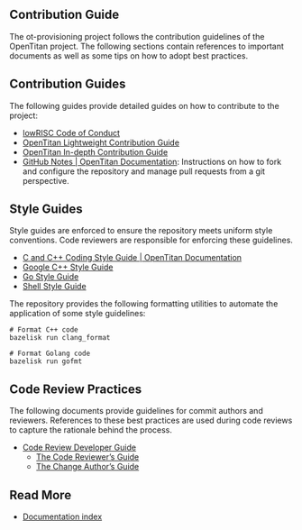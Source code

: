 ## Contribution Guide

The ot-provisioning project follows the contribution guidelines of the
OpenTitan project. The following sections contain references to important
documents as well as some tips on how to adopt best practices.

## Contribution Guides

The following guides provide detailed guides on how to contribute to the
project:

*   [lowRISC Code of Conduct](https://lowrisc.org/code-of-conduct/)
*   [OpenTitan Lightweight Contribution Guide](https://docs.opentitan.org/doc/project/contributing/)
*   [OpenTitan In-depth Contribution Guide](https://docs.opentitan.org/doc/project/detailed_contribution_guide/)
*   [GitHub Notes | OpenTitan Documentation](https://docs.opentitan.org/doc/ug/github_notes/):
    Instructions on how to fork and configure the repository and manage pull
    requests from a git perspective.

## Style Guides

Style guides are enforced to ensure the repository meets uniform style
conventions. Code reviewers are responsible for enforcing these guidelines.

*   [C and C++ Coding Style Guide | OpenTitan Documentation](https://docs.opentitan.org/doc/sg/c_cpp_coding_style/)
*   [Google C++ Style Guide](https://google.github.io/styleguide/cppguide.html)
*   [Go Style Guide](https://google.github.io/styleguide/go/)
*   [Shell Style Guide](https://google.github.io/styleguide/shellguide.html)

The repository provides the following formatting utilities to automate the
application of some style guidelines:

```shell
# Format C++ code
bazelisk run clang_format

# Format Golang code
bazelisk run gofmt
```

## Code Review Practices

The following documents provide guidelines for commit authors and reviewers.
References to these best practices are used during code reviews to
capture the rationale behind the process.

* [Code Review Developer Guide](https://google.github.io/eng-practices/review/)
  * [The Code Reviewer’s Guide](https://google.github.io/eng-practices/review/reviewer/)
  * [The Change Author’s Guide](https://google.github.io/eng-practices/review/developer/)

## Read More

* [Documentation index](./README.md)